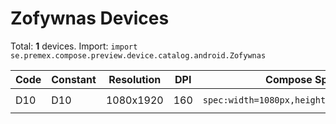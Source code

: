 # Zofywnas Devices

Total: **1** devices. Import: `import se.premex.compose.preview.device.catalog.android.Zofywnas`

| Code | Constant | Resolution | DPI | Compose Spec | Preview Usage |
|------|----------|------------|-----|-------------|---------------|
| D10 | D10 | 1080x1920 | 160 | `spec:width=1080px,height=1920px,dpi=160` | `@Preview(device = Zofywnas.D10)` |

<!-- Generated automatically. Do not edit manually. -->
